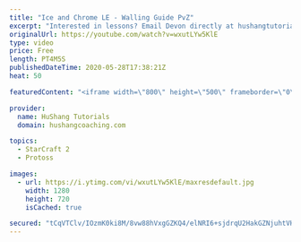 ```yaml
---
title: "Ice and Chrome LE - Walling Guide PvZ"
excerpt: "Interested in lessons? Email Devon directly at hushangtutorials@outlook.com ------------------------------------------------------------------------------------------------------- Want to support HuShang Tutorials directly? Patreon is a website where you can contribute a monthly donation that will help"
originalUrl: https://youtube.com/watch?v=wxutLYw5KlE
type: video
price: Free
length: PT4M5S
publishedDateTime: 2020-05-28T17:38:21Z
heat: 50

featuredContent: "<iframe width=\"800\" height=\"500\" frameborder=\"0\" src=\"https://www.youtube.com/embed/wxutLYw5KlE\" allow=\"accelerometer; autoplay; encrypted-media; gyroscope; picture-in-picture\" allowfullscreen></iframe>"

provider:
  name: HuShang Tutorials
  domain: hushangcoaching.com

topics:
  - StarCraft 2
  - Protoss

images:
  - url: https://i.ytimg.com/vi/wxutLYw5KlE/maxresdefault.jpg
    width: 1280
    height: 720
    isCached: true

secured: "tCqVTClv/IOzmK0ki8M/8vw88hVxgGZKQ4/elNRI6+sjdrqU2HakGZNjuhtVHzd70RJ//tKZgpVBBLkgAV0kwWJFj9BRy82liGwTJnwvlKRLFap8tf7YitrZYzNJmF6CF53EOqMR7KapkehXVxouyrG5yOVTN32j0W09Yzo9LExfDe6QaDAyPMfzjWF2S0tRfF6xL//Y5u9//vhMUFydhroMe6HbUEsktb593AB6CdwnPqyWCfHN/2Wl8Ot2oWAoU2htabRp9kPYetfqtmKrmlYE/unq2VCqdTxhcxGfTrGLDTQjWGWTBsKNWr3JKTdPugyU909apS85qCz+UCxlotdppxF52EClKC/3z+Qf+3jkthgyLGkKP4xQjwcMAmG2rqcoi9CFfPkHNasPhaMH3KO6xh7R28Bs3kvPs0nADAc=;tmft113mXzZX1glsyIpATQ=="
---
```


